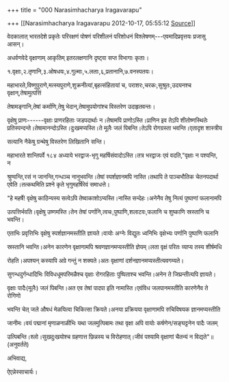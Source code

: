 +++
title = "000 Narasimhacharya Iragavarapu"

+++
[[Narasimhacharya Iragavarapu	2012-10-17, 05:55:12 [Source](https://groups.google.com/g/bvparishat/c/pSPDXVdvTEw)]]



वेदकालात् भारतदेशे प्रकृतेः परिरक्षणं पोषणं परिशीलनं परिशोधनं विश्लेषणम्---एवमादिप्रवृत्तयः प्रजासु आसन्।

अधर्वणवेदे वृक्षाणाम् आकृतिम् इतरलक्षणानि दृष्ट्वा सप्त विभागाः कृताः।

१.वृक्षाः,२.तृणानि,३.ओषधयः,४.गुल्माः,५.लताः,६,प्रतानानि,७.वनस्पतयः।

महाभारते,विष्णुपुराणे,मत्स्यपुराणे,शुक्रनीत्यां,बृहत्संहितायां च, पराशरः,चरकः,सुश्रुतः,उदयनश्च वृक्षान्,तेषामुत्पत्तिं

तेषामङ्गानि,तेषां कर्माणि,तेषु भेदान्,तेषामुपयोगांश्च विस्तरेण उदाहृतवन्तः।

वृक्षेषु प्राणः------वृक्षाः प्राणरहिताः जडपदार्थाः न।तेषामपि प्राणोऽस्ति।प्राणिन इव तेऽपि शीतोष्णस्थितेः प्रतिस्पन्दन्ते।तेषामानन्दोऽस्ति।दुःखमप्यस्ति।ते मूलैः जलं पिबन्ति।तेऽपि रोगग्रस्ता भवन्ति।एतादृश शास्त्रीय

सत्यानि नैकेषु ग्रन्थेषु विस्तरेण लिखितानि सन्ति।

महाभारते शान्तिपर्वे १८४ अध्याये भरद्वाज-भृगु महर्षिसंवादोऽस्ति।तत्र भरद्वाजः एवं वदति,"वृक्षाः न पश्यन्ति, न

श्रुण्वन्ति,रसं न जानन्ति,गन्धञ्च नानुभवन्ति।तेषां स्पर्शज्ञानमपि नास्ति।तथापि ते पाञ्चभौतिक चेतनपदार्था एवेति।तत्कथमिति प्रश्ने कृते भृगुमहर्षिरेवं समाधत्ते।

"हे महर्षे! वृक्षेषु काठिन्यस्य सत्वेऽपि तेष्वाकाशोऽप्यस्ति।नास्ति सन्देहः।अनेनैव तेषु नित्यं पुष्पाणां फलानामपि

उत्पत्तिर्भवति।वृक्षेषु उष्णमस्ति।तेन तेषां पर्णानि,त्वचः,पुष्पाणि,शलाटवः,फलानि च शुष्काणि स्रस्तानि च भवन्ति।

एताभिः प्रवृत्तिभिः वृक्षेषु स्पर्शज्ञानमस्तीति ज्ञायते।वायोः अग्नेः विद्युतः ध्वनिभिः वृक्षेभ्यः पर्णानि पुष्पाणि फलानि

स्रस्तानि भवन्ति।अनेन कारणेन वृक्षाणामपि श्रवणज्ञानमप्यस्तीति ज्ञेयम्।लता वृक्षं परितः व्याप्य तस्य शीर्षमधि

रोहति।अपश्यन् कस्यापि अग्रे गन्तुं न शक्यते।अतः वृक्षाणां दर्शनज्ञानमप्यस्तीत्यवगम्यते।

सुगन्धदुर्गन्धादिभिः विविधधूमपरिमळैश्च वृक्षाः रोगरहिताः पुष्पिताश्च भवन्ति।अनेन ते जिघ्रन्तीत्यपि ज्ञायते।

वृक्षाः पादैः(मूलैः) जलं पिबन्ति।अत एव तेषां पादपा इति नामास्ति।एवंविध जलपानमस्तीति कारणेनैव ते रोगिणो

भवन्ति चेत् जले औषधं मेळयित्वा चिकित्सा क्रियते।अनया प्रक्रियया वृक्षाणामपि रुचिविषयक ज्ञानमप्यस्तीति

जानीमः।वयं पद्मानां मृणाळनाळीभिः यथा जलमुत्पिबामः तथा वृक्षा अपि वायोः कर्षणेन/सङ्घट्टनेन पादैः जलम्

उत्पिबन्ति।श्लो।सुखदुःखयोश्च ग्रहणात्त छिन्नस्य च विरोहणात्।जीवं पश्यामि वृक्षाणां चैतन्यं न विद्यते"॥(अनुवर्तते)

अभिवाद्य,

ऐएन्नेस्साचार्यः।

